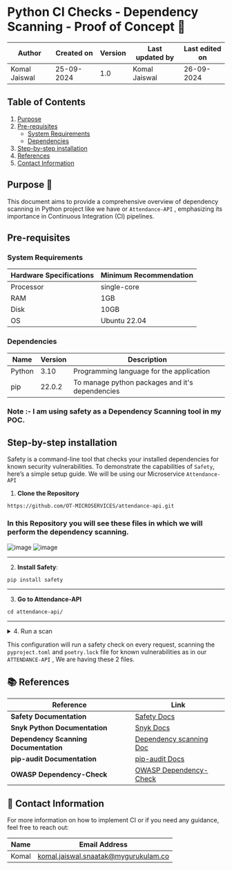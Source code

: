 # Python CI Checks - Dependency Scanning - Proof of Concept 🚀

| Author | Created on | Version | Last updated by | Last edited on |
|--------|------------|---------|----------------|----------------|
| Komal Jaiswal | 25-09-2024 | 1.0 | Komal Jaiswal  | 26-09-2024 |

## Table of Contents
1. [Purpose](#purpose)
2. [Pre-requisites](#pre-requisites)
   - [System Requirements](#system-requirements)
   - [Dependencies](#dependencies)
3. [Step-by-step installation](#step-by-step-installation)
4. [References](#references)
5. [Contact Information](#contact-information)

## Purpose 🎯
This document aims to provide a comprehensive overview of dependency scanning in Python project like we have or ```Attendance-API``` , emphasizing its importance in Continuous Integration (CI) pipelines.


## Pre-requisites

### System Requirements

| Hardware Specifications | Minimum Recommendation |
|-------------------------|------------------------|
| Processor               | single-core              |
| RAM                     | 1GB                    |
| Disk                    | 10GB                   |
| OS                      | Ubuntu 22.04           |

### Dependencies

| Name     | Version | Description                              |
|----------|---------|------------------------------------------|
| Python   | 3.10    | Programming language for the application |
| pip      | 22.0.2  | To manage python packages and it's dependencies|


### Note :- I am using safety as a Dependency Scanning tool in my POC.

## Step-by-step installation

Safety is a command-line tool that checks your installed dependencies for known security vulnerabilities. To demonstrate the capabilities of ```Safety```, here’s a simple setup guide. We will be using our Microservice ```Attendance-API```

1. **Clone the Repository**

```
https://github.com/OT-MICROSERVICES/attendance-api.git
```
### In this Repository you will see these files in which we will perform the dependency scanning.

![image](https://github.com/user-attachments/assets/732e63c8-d8d9-4aa7-afd3-ba304a1dea5f)
![image](https://github.com/user-attachments/assets/dd51547e-3445-44e4-81da-e09368ec99a1)

---

2. **Install Safety**:

```bash
pip install safety
```
---

3. **Go to Attendance-API**

```
cd attendance-api/
```

---
 
<details>
  <summary> 4. Run a scan </summary>

  <details>
    <summary> i. First scan</summary>

   Run the scan on `pyproject.toml`:

    safety check -r pyproject.toml 


   ![safety 1](https://github.com/user-attachments/assets/fc275cf2-b465-436c-8937-4e352c11ff64)

  </details>

  <details>
    <summary> ii. Second scan</summary>

   Now run the scan on `poetry.lock`:

    
    safety check -r poetry.lock
    

   ![Safety 2](https://github.com/user-attachments/assets/35d48844-08c2-40c6-9ace-de72a1ea1648)
   ![safety 3](https://github.com/user-attachments/assets/f8c1326e-fbac-4160-a2a8-be540196c119)
   ![safety 4](https://github.com/user-attachments/assets/8b5ba782-7aa2-4325-ad20-1e20d0584b4c)

  </details>

</details>



This configuration will run a safety check on every request, scanning the `pyproject.toml` and `poetry.lock` file for known vulnerabilities as in our ```ATTENDANCE-API``` , We are having these 2 files.


## 📚 References

| **Reference**                                                  | **Link**                                                                                          |
|---------------------------------------------------------------|---------------------------------------------------------------------------------------------------|
| **Safety Documentation**                                      | [Safety Docs](https://pyup.io/safety/)                                                           |
| **Snyk Python Documentation**                                 | [Snyk Docs](https://docs.snyk.io/products/snyk-open-source/language-and-package-manager-support/snyk-for-python) |
| **Dependency Scanning Documentation**                           | [Dependency scanning Doc](https://github.com/mygurukulam-p10/Documention/tree/main/Application%20CI%20Design/Python%20CI%20Checks/Dependency%20Scanning)                          |
| **pip-audit Documentation**                                   | [pip-audit Docs](https://pypi.org/project/pip-audit/)                                          |
| **OWASP Dependency-Check**                                   | [OWASP Dependency-Check](https://owasp.org/www-project-dependency-check/)                       |


## 📧 Contact Information

For more information on how to implement CI or if you need any guidance, feel free to reach out:

| Name  | Email Address                                  |
|-------|------------------------------------------------|
| Komal | komal.jaiswal.snaatak@mygurukulam.co           |

